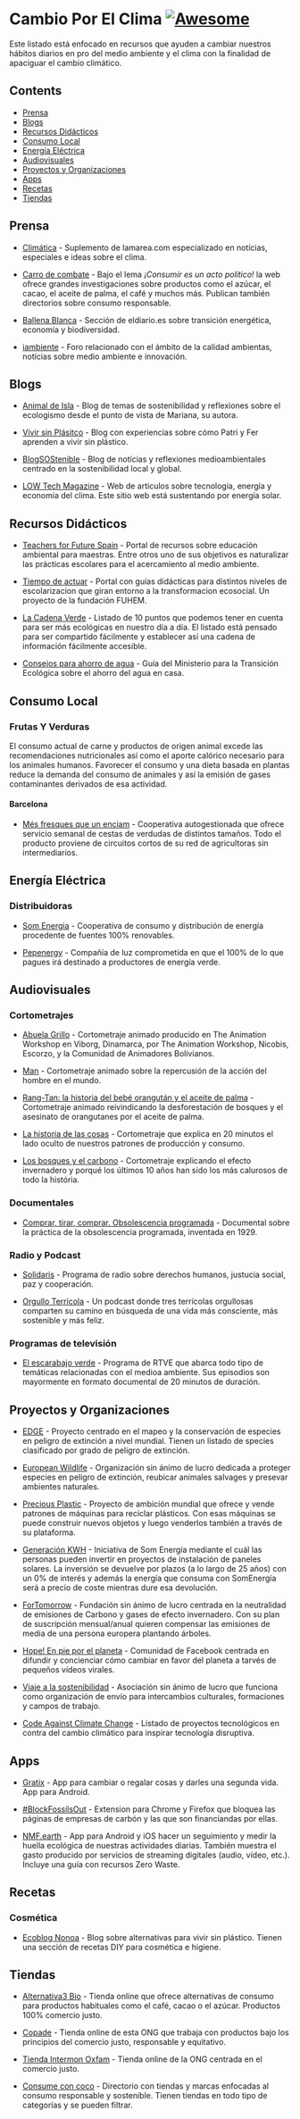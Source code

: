 # Cambio Por El Clima [![Awesome](https://awesome.re/badge.svg)](https://awesome.re)
Este listado está enfocado en recursos que ayuden a cambiar nuestros hábitos diarios en pro del medio ambiente y el clima con la finalidad de apaciguar el cambio climático.

## Contents

- [Prensa](#prensa)
- [Blogs](#blogs)
- [Recursos Didácticos](#recursos-didácticos)
- [Consumo Local](#consumo-local)
- [Energía Eléctrica](#energía-eléctrica)
- [Audiovisuales](#audiovisuales)
- [Proyectos y Organizaciones](#proyectos-y-organizaciones)
- [Apps](#apps)
- [Recetas](#recetas)
- [Tiendas](#tiendas)

## Prensa

- [Climática](https://www.climatica.lamarea.com/) - Suplemento de lamarea.com especializado en notícias, especiales e ideas sobre el clima.

- [Carro de combate](https://www.carrodecombate.com/) - Bajo el lema *¡Consumir es un acto político!* la web ofrece grandes investigaciones sobre productos como el azúcar, el cacao, el aceite de palma, el café y muchos más. Publican también directorios sobre consumo responsable.

- [Ballena Blanca](https://www.eldiario.es/ballenablanca/) - Sección de eldiario.es sobre transición energética, economía y biodiversidad.

- [iambiente](https://iambiente.es/) - Foro relacionado con el ámbito de la calidad ambientas, notícias sobre medio ambiente e innovación.

## Blogs

- [Animal de Isla](https://animaldeisla.com/blog/) - Blog de temas de sostenibilidad y reflexiones sobre el ecologismo desde el punto de vista de Mariana, su autora.

- [Vivir sin Plásitco](https://vivirsinplastico.com/) - Blog con experiencias sobre cómo Patri y Fer aprenden a vivir sin plástico.

- [BlogSOStenible](https://blogsostenible.wordpress.com/) - Blog de notícias y reflexiones medioambientales centrado en la sostenibilidad local y global.

- [LOW Tech Magazine](https://solar.lowtechmagazine.com/es/) - Web de artículos sobre tecnología, energía y economía del clima. Este sitio web está sustentando por energía solar.

## Recursos Didácticos

- [Teachers for Future Spain](https://teachersforfuturespain.org/) - Portal de recursos sobre educación ambiental para maestras. Entre otros uno de sus objetivos es naturalizar las prácticas escolares para el acercamiento al medio ambiente.

- [Tiempo de actuar](https://tiempodeactuar.es/) - Portal con guías didácticas para distintos niveles de escolarizacion que giran entorno a la transformacion ecosocial. Un proyecto de la fundación FUHEM.

- [La Cadena Verde](http://www.lcc.uma.es/%7Eppgg/html/cadenave.html#ONGs) - Listado de 10 puntos que podemos tener en cuenta para ser más ecológicas en nuestro día a día. El listado está pensado para ser compartido fácilmente y establecer así una cadena de información fácilmente accesible.

- [Consejos para ahorro de agua](https://www.miteco.gob.es/es/cambio-climatico/temas/educacion-formacion-sensibilizacion-del-publico/fichas-ahorro-agua_tcm30-171552.pdf) - Guía del Ministerio para la Transición Ecológica sobre el ahorro del agua en casa.

## Consumo Local

### Frutas Y Verduras

El consumo actual de carne y productos de origen animal excede las recomendaciones nutricionales así como el aporte calórico necesario para los animales humanos. Favorecer el consumo y una dieta basada en plantas reduce la demanda del consumo de animales y así la emisión de gases contaminantes derivados de esa actividad.

#### Barcelona

- [Més fresques que un enciam](https://mesfresquesqueunenciam.coop/) - Cooperativa autogestionada que ofrece servicio semanal de cestas de verdudas de distintos tamaños. Todo el producto proviene de circuitos cortos de su red de agricultoras sin intermediarios.

## Energía Eléctrica

### Distribuidoras

- [Som Energia](https://www.somenergia.coop/) - Cooperativa de consumo y distribución de energía procedente de fuentes 100% renovables.

- [Pepenergy](https://www.pepeenergy.com/) - Compañía de luz comprometida en que el 100% de lo que pagues irá destinado a productores de energía verde.

## Audiovisuales

### Cortometrajes

- [Abuela Grillo](https://vimeo.com/11429985) - Cortometraje animado producido en The Animation Workshop en Viborg, Dinamarca, por The Animation Workshop, Nicobis, Escorzo, y la Comunidad de Animadores Bolivianos.

- [Man](https://www.youtube.com/watch?v=Ev0qVxk10FE&feature=youtu.be) - Cortometraje animado sobre la repercusión de la acción del hombre en el mundo.

- [Rang-Tan: la historia del bebé orangután y el aceite de palma](https://www.youtube.com/watch?v=-6jxnzyDTIc) - Cortometraje animado reivindicando la desforestación de bosques y el asesinato de orangutanes por el aceite de palma.

- [La historia de las cosas](https://www.storyofstuff.org/movies/la-historia-de-las-cosas-2/) - Cortometraje que explica en 20 minutos el lado oculto de nuestros patrones de producción y consumo.

- [Los bosques y el carbono](https://vimeo.com/280367564) - Cortometraje explicando el efecto invernadero y porqué los últimos 10 años han sido los más calurosos de todo la história.

### Documentales

- [Comprar, tirar, comprar. Obsolescencia programada](https://www.youtube.com/watch?v=uGAghAZRMyU) - Documental sobre la práctica de la obsolescencia programada, inventada en 1929.

### Radio y Podcast

- [Solidaris](https://www.ccma.cat/catradio/solidaris/) - Programa de radio sobre derechos humanos, justucia social, paz y cooperación.

- [Orgullo Terrícola](https://www.spreaker.com/show/orgullo-terricola-radio) - Un podcast donde tres terrícolas orgullosas comparten su camino en búsqueda de una vida más consciente, más sostenible y más feliz.

### Programas de televisión

- [El escarabajo verde](https://www.rtve.es/alacarta/videos/el-escarabajo-verde/) - Programa de RTVE que abarca todo tipo de temáticas relacionadas con el medioa ambiente. Sus episodios son mayormente en formato documental de 20 minutos de duración.


## Proyectos y Organizaciones

- [EDGE](https://www.edgeofexistence.org) - Proyecto centrado en el mapeo y la conservación de especies en peligro de extinción a nivel mundial. Tienen un listado de species clasificado por grado de peligro de extinción.

- [European Wildlife](https://www.eurowildlife.org/) - Organización sin ánimo de lucro dedicada a proteger especies en peligro de extinción, reubicar animales salvages y presevar ambientes naturales.

- [Precious Plastic](https://preciousplastic.com/) - Proyecto de ambición mundial que ofrece y vende patrones de máquinas para reciclar plásticos. Con esas máquinas se puede construir nuevos objetos y luego venderlos también a través de su plataforma.

- [Generación KWH](https://www.generationkwh.org) - Iniciativa de Som Energía mediante el cuál las personas pueden invertir en proyectos de instalación de paneles solares. La inversión se devuelve por plazos (a lo largo de 25 años) con un 0% de interés y además la energía que consuma con SomEnergía será a precio de coste mientras dure esa devolución.

- [ForTomorrow](https://www.fortomorrow.eu/en/home) - Fundación sin ánimo de lucro centrada en la neutralidad de emisiones de Carbono y gases de efecto invernadero. Con su plan de suscripción mensual/anual quieren compensar las emisiones de media de una persona europera plantando árboles.

- [Hope! En pie por el planeta](https://www.facebook.com/hopevideosparaelcambio/) - Comunidad de Facebook centrada en difundir y concienciar cómo cambiar en favor del planeta a tarvés de pequeños vídeos virales.

- [Viaje a la sostenibilidad](https://viajealasostenibilidad.org/) - Asociación sin ánimo de lucro que funciona como organización de envío para intercambios culturales, formaciones y campos de trabajo.

- [Code Against Climate Change](https://github.com/daviddao/code-against-climate-change) - Listado de proyectos tecnológicos en contra del cambio climático para inspirar tecnología disruptiva.

## Apps

- [Gratix](https://play.google.com/store/apps/details?id=com.gratix.app) - App para cambiar o regalar cosas y darles una segunda vida. App para Android.

- [#BlockFossilsOut](https://beyond-coal.eu/blockfossilsout/) - Extension para Chrome y Firefox que bloquea las páginas de empresas de carbón y las que son financiandas por ellas.

- [NMF.earth](https://nmf.earth/) - App para Android y iOS hacer un seguimiento y medir la huella ecológica de nuestras actividades diarias. También muestra el gasto producido por servicios de streaming digitales (audio, vídeo, etc.). Incluye una guía con recursos Zero Waste.

## Recetas
### Cosmética
- [Ecoblog Nonoa](https://www.ecoblognonoa.com/recetas-cosmetica-natural-limpieza-hogar/) - Blog sobre alternativas para vivir sin plástico. Tienen una sección de recetas DIY para cosmética e higiene.

## Tiendas

- [Alternativa3 Bio](https://alternativa3.bio/) - Tienda online que ofrece alternativas de consumo para productos habituales como el café, cacao o el azúcar. Productos 100% comercio justo.

- [Copade](https://tutienda.copade.es/) - Tienda online de esta ONG que trabaja con productos bajo los principios del comercio justo, responsable y equitativo.

- [Tienda Intermon Oxfam](https://tienda.oxfamintermon.org) - Tienda online de la ONG centrada en el comercio justo.

- [Consume con coco](http://consumeconcoco.com/) - Directorio con tiendas y marcas enfocadas al consumo responsable y sostenible. Tienen tiendas en todo tipo de categorías y se pueden filtrar.
